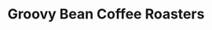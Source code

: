 ---
title: "Groovy Bean Coffee Roasters"
url: /santa-fe/groovy-bean-coffee-roasters/
shop: Kaffee
---